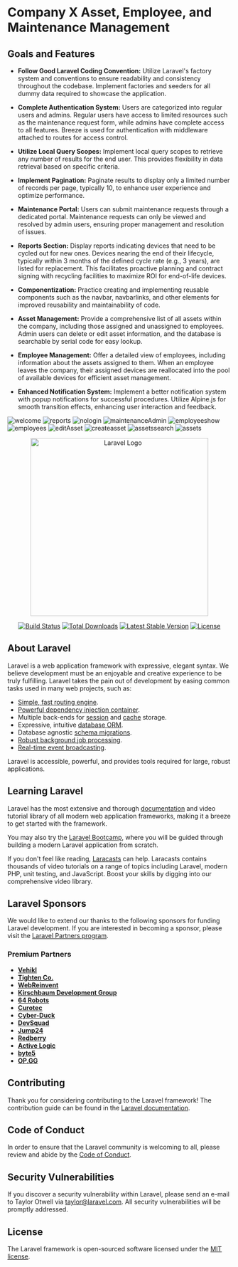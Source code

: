 # Company X Asset, Employee, and Maintenance Management

## Goals and Features

- **Follow Good Laravel Coding Convention:** Utilize Laravel's factory system and conventions to ensure readability and consistency throughout the codebase. Implement factories and seeders for all dummy data required to showcase the application.

- **Complete Authentication System:** Users are categorized into regular users and admins. Regular users have access to limited resources such as the maintenance request form, while admins have complete access to all features. Breeze is used for authentication with middleware attached to routes for access control.

- **Utilize Local Query Scopes:** Implement local query scopes to retrieve any number of results for the end user. This provides flexibility in data retrieval based on specific criteria.

- **Implement Pagination:** Paginate results to display only a limited number of records per page, typically 10, to enhance user experience and optimize performance.

- **Maintenance Portal:** Users can submit maintenance requests through a dedicated portal. Maintenance requests can only be viewed and resolved by admin users, ensuring proper management and resolution of issues.

- **Reports Section:** Display reports indicating devices that need to be cycled out for new ones. Devices nearing the end of their lifecycle, typically within 3 months of the defined cycle rate (e.g., 3 years), are listed for replacement. This facilitates proactive planning and contract signing with recycling facilities to maximize ROI for end-of-life devices.

- **Componentization:** Practice creating and implementing reusable components such as the navbar, navbarlinks, and other elements for improved reusability and maintainability of code.

- **Asset Management:** Provide a comprehensive list of all assets within the company, including those assigned and unassigned to employees. Admin users can delete or edit asset information, and the database is searchable by serial code for easy lookup.

- **Employee Management:** Offer a detailed view of employees, including information about the assets assigned to them. When an employee leaves the company, their assigned devices are reallocated into the pool of available devices for efficient asset management.

- **Enhanced Notification System:** Implement a better notification system with popup notifications for successful procedures. Utilize Alpine.js for smooth transition effects, enhancing user interaction and feedback.

![welcome](https://github.com/uralrdybread/AssetManagementV2/assets/48900828/a7a58bd0-f230-4fb2-b000-986281bbb04f)
![reports](https://github.com/uralrdybread/AssetManagementV2/assets/48900828/e6325b38-6ea2-4b94-a070-d195a5999aa8)
![nologin](https://github.com/uralrdybread/AssetManagementV2/assets/48900828/a6dfaafd-9c01-4488-9f46-d27b9cbc4ee5)
![maintenanceAdmin](https://github.com/uralrdybread/AssetManagementV2/assets/48900828/45d20131-f2aa-4960-94a2-a118d4bf5ec2)
![employeeshow](https://github.com/uralrdybread/AssetManagementV2/assets/48900828/9c60d98f-d9d8-44a6-a947-56777d6ae26c)
![employees](https://github.com/uralrdybread/AssetManagementV2/assets/48900828/bd04f80b-defe-4f21-aa36-04f0e93e511e)
![editAsset](https://github.com/uralrdybread/AssetManagementV2/assets/48900828/1170c605-469e-48ba-b7ed-764e6df405e6)
![createasset](https://github.com/uralrdybread/AssetManagementV2/assets/48900828/13c6a5f5-199f-4d96-97a6-30c8cf8d717e)
![assetssearch](https://github.com/uralrdybread/AssetManagementV2/assets/48900828/4a5a201b-78ae-4d01-888a-b82fade1c372)
![assets](https://github.com/uralrdybread/AssetManagementV2/assets/48900828/6836a3f3-6613-47a1-bf83-a91cf75c5d0e)


<p align="center"><a href="https://laravel.com" target="_blank"><img src="https://raw.githubusercontent.com/laravel/art/master/logo-lockup/5%20SVG/2%20CMYK/1%20Full%20Color/laravel-logolockup-cmyk-red.svg" width="400" alt="Laravel Logo"></a></p>

<p align="center">
<a href="https://github.com/laravel/framework/actions"><img src="https://github.com/laravel/framework/workflows/tests/badge.svg" alt="Build Status"></a>
<a href="https://packagist.org/packages/laravel/framework"><img src="https://img.shields.io/packagist/dt/laravel/framework" alt="Total Downloads"></a>
<a href="https://packagist.org/packages/laravel/framework"><img src="https://img.shields.io/packagist/v/laravel/framework" alt="Latest Stable Version"></a>
<a href="https://packagist.org/packages/laravel/framework"><img src="https://img.shields.io/packagist/l/laravel/framework" alt="License"></a>
</p>

## About Laravel

Laravel is a web application framework with expressive, elegant syntax. We believe development must be an enjoyable and creative experience to be truly fulfilling. Laravel takes the pain out of development by easing common tasks used in many web projects, such as:

- [Simple, fast routing engine](https://laravel.com/docs/routing).
- [Powerful dependency injection container](https://laravel.com/docs/container).
- Multiple back-ends for [session](https://laravel.com/docs/session) and [cache](https://laravel.com/docs/cache) storage.
- Expressive, intuitive [database ORM](https://laravel.com/docs/eloquent).
- Database agnostic [schema migrations](https://laravel.com/docs/migrations).
- [Robust background job processing](https://laravel.com/docs/queues).
- [Real-time event broadcasting](https://laravel.com/docs/broadcasting).

Laravel is accessible, powerful, and provides tools required for large, robust applications.

## Learning Laravel

Laravel has the most extensive and thorough [documentation](https://laravel.com/docs) and video tutorial library of all modern web application frameworks, making it a breeze to get started with the framework.

You may also try the [Laravel Bootcamp](https://bootcamp.laravel.com), where you will be guided through building a modern Laravel application from scratch.

If you don't feel like reading, [Laracasts](https://laracasts.com) can help. Laracasts contains thousands of video tutorials on a range of topics including Laravel, modern PHP, unit testing, and JavaScript. Boost your skills by digging into our comprehensive video library.

## Laravel Sponsors

We would like to extend our thanks to the following sponsors for funding Laravel development. If you are interested in becoming a sponsor, please visit the [Laravel Partners program](https://partners.laravel.com).

### Premium Partners

- **[Vehikl](https://vehikl.com/)**
- **[Tighten Co.](https://tighten.co)**
- **[WebReinvent](https://webreinvent.com/)**
- **[Kirschbaum Development Group](https://kirschbaumdevelopment.com)**
- **[64 Robots](https://64robots.com)**
- **[Curotec](https://www.curotec.com/services/technologies/laravel/)**
- **[Cyber-Duck](https://cyber-duck.co.uk)**
- **[DevSquad](https://devsquad.com/hire-laravel-developers)**
- **[Jump24](https://jump24.co.uk)**
- **[Redberry](https://redberry.international/laravel/)**
- **[Active Logic](https://activelogic.com)**
- **[byte5](https://byte5.de)**
- **[OP.GG](https://op.gg)**

## Contributing

Thank you for considering contributing to the Laravel framework! The contribution guide can be found in the [Laravel documentation](https://laravel.com/docs/contributions).

## Code of Conduct

In order to ensure that the Laravel community is welcoming to all, please review and abide by the [Code of Conduct](https://laravel.com/docs/contributions#code-of-conduct).

## Security Vulnerabilities

If you discover a security vulnerability within Laravel, please send an e-mail to Taylor Otwell via [taylor@laravel.com](mailto:taylor@laravel.com). All security vulnerabilities will be promptly addressed.

## License

The Laravel framework is open-sourced software licensed under the [MIT license](https://opensource.org/licenses/MIT).
